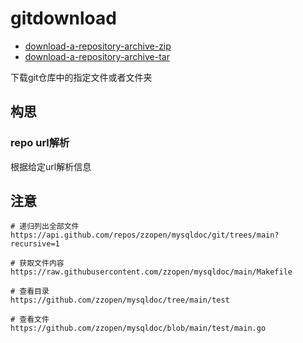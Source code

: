 # gitdownload
- [download-a-repository-archive-zip](https://docs.github.com/en/rest/repos/contents?apiVersion=2022-11-28#download-a-repository-archive-zip)
- [download-a-repository-archive-tar](https://docs.github.com/en/rest/repos/contents?apiVersion=2022-11-28#download-a-repository-archive-tar)

下载git仓库中的指定文件或者文件夹

## 构思
### repo url解析
根据给定url解析信息

## 注意
```shell
# 递归列出全部文件
https://api.github.com/repos/zzopen/mysqldoc/git/trees/main?recursive=1

# 获取文件内容
https://raw.githubusercontent.com/zzopen/mysqldoc/main/Makefile

# 查看目录
https://github.com/zzopen/mysqldoc/tree/main/test

# 查看文件
https://github.com/zzopen/mysqldoc/blob/main/test/main.go
```
